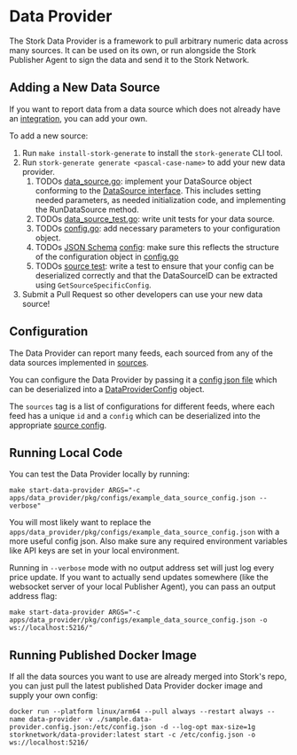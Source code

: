 # Data Provider
The Stork Data Provider is a framework to pull arbitrary numeric data across many sources. It can be used on its own, or run alongside the Stork Publisher Agent to sign the data and send it to the Stork Network.

## Adding a New Data Source
If you want to report data from a data source which does not already have an [integration](pkg/sources), you can add your own.

To add a new source:
1. Run `make install-stork-generate` to install the `stork-generate` CLI tool.
1. Run `stork-generate generate <pascal-case-name>` to add your new data provider.
   1. TODOs [data_source.go](./pkg/sources/random/data_source.go): implement your DataSource object conforming to the [DataSource interface](pkg/types/model.go). This includes setting needed parameters, as needed initialization code, and implementing the RunDataSource method.
   1. TODOs [data_source_test.go](./pkg/sources/random/data_source_test.go): write unit tests for your data source.
   1. TODOs [config.go](./pkg/sources/random/config.go): add necessary parameters to your configuration object.
   1. TODOs [JSON Schema](https://json-schema.org/) [config](./pkg/configs/resources/source_config_schemas/random.json): make sure this reflects the structure of the configuration object in [config.go](./pkg/sources/random/config.go)
   1. TODOs [source test](./pkg/configs/source_config_tests/random_test.go): write a test to ensure that your config can be deserialized correctly and that the DataSourceID can be extracted using `GetSourceSpecificConfig`.
1. Submit a Pull Request so other developers can use your new data source!

## Configuration
The Data Provider can report many feeds, each sourced from any of the data sources implemented in [sources](./pkg/sources).

You can configure the Data Provider by passing it a [config json file](./sample.data-provider.config.json) which can be deserialized into a [DataProviderConfig](./pkg/types/model.go) object. 

The `sources` tag is a list of configurations for different feeds, where each feed has a unique `id` and a `config` which can be deserialized into the appropriate [source config](./pkg/sources/random/config.go). 

## Running Local Code
You can test the Data Provider locally by running:
```
make start-data-provider ARGS="-c apps/data_provider/pkg/configs/example_data_source_config.json --verbose"
```
You will most likely want to replace the `apps/data_provider/pkg/configs/example_data_source_config.json` with a more useful config json. Also make sure any required environment variables like API keys are set in your local environment.

Running in `--verbose` mode with no output address set will just log every price update. If you want to actually send updates somewhere (like the websocket server of your local Publisher Agent), you can pass an output address flag:
```
make start-data-provider ARGS="-c apps/data_provider/pkg/configs/example_data_source_config.json -o ws://localhost:5216/"
```

## Running Published Docker Image
If all the data sources you want to use are already merged into Stork's repo, you can just pull the latest published Data Provider docker image and supply your own config: 
```
docker run --platform linux/arm64 --pull always --restart always --name data-provider -v ./sample.data-provider.config.json:/etc/config.json -d --log-opt max-size=1g storknetwork/data-provider:latest start -c /etc/config.json -o ws://localhost:5216/
```



